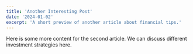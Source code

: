 ```yaml
---
title: 'Another Interesting Post'
date: '2024-01-02'
excerpt: 'A short preview of another article about financial tips.'
---
```


Here is some more content for the second article. We can discuss different investment strategies here.